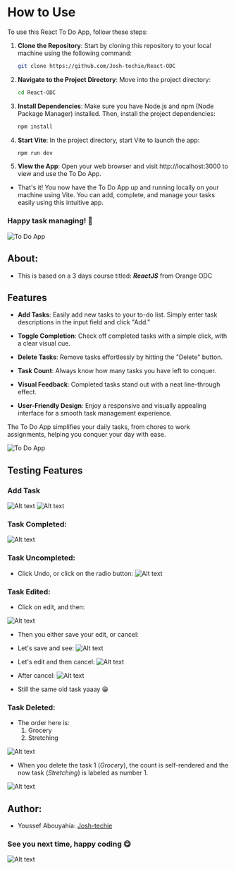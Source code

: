 # How to Use

To use this React To Do App, follow these steps:

1. **Clone the Repository**: Start by cloning this repository to your local machine using the following command:

   ```bash
   git clone https://github.com/Josh-techie/React-ODC
   ```
2. **Navigate to the Project Directory**: Move into the project directory:

   ```bash
   cd React-ODC
   ```
3. **Install Dependencies**: Make sure you have Node.js and npm (Node Package Manager) installed. Then, install the project dependencies:

   ```bash
   npm install
   ```
4. **Start Vite**: In the project directory, start Vite to launch the app:

   ```bash
   npm run dev
   ```
5. **View the App**: Open your web browser and visit http://localhost:3000 to view and use the To Do App.

- That's it! You now have the To Do App up and running locally on your machine using Vite. You can add, complete, and manage your tasks easily using this intuitive app.

### Happy task managing! 🎈
![To Do App](Assets/Happy-Task-Managing.webp)

## About:
- This is based on a 3 days course titled: ***ReactJS*** from Orange ODC

## Features

- **Add Tasks**: Easily add new tasks to your to-do list. Simply enter task descriptions in the input field and click "Add."

- **Toggle Completion**: Check off completed tasks with a simple click, with a clear visual cue.

- **Delete Tasks**: Remove tasks effortlessly by hitting the "Delete" button.

- **Task Count**: Always know how many tasks you have left to conquer.

- **Visual Feedback**: Completed tasks stand out with a neat line-through effect.

- **User-Friendly Design**: Enjoy a responsive and visually appealing interface for a smooth task management experience.

The To Do App simplifies your daily tasks, from chores to work assignments, helping you conquer your day with ease.

![To Do App](Assets/image.png)

## Testing Features

### Add Task

![Alt text](Assets/image-4.png)
![Alt text](Assets/image-5.png)

### Task Completed:

![Alt text](Assets/image-6.png)

### Task Uncompleted:
- Click Undo, or click on the radio button:
![Alt text](Assets/image-7.png)

### Task Edited:
- Click on edit, and then:

![Alt text](Assets/image-8.png)

- Then you either save your edit, or cancel:
- Let's save and see:
![Alt text](Assets/image-9.png)

- Let's edit and then cancel:
![Alt text](Assets/image-10.png)

- After cancel:
![Alt text](Assets/image-11.png)

- Still the same old task yaaay 😁
### Task Deleted:

- The order here is: 
  1. Grocery
  2. Stretching

![Alt text](Assets/image14.png)

- When you delete the task 1 (*Grocery*), the count is self-rendered and the now task (*Stretching*) is labeled as number 1.

![Alt text](Assets/image-13.png)
## Author: 
- Youssef Abouyahia: [Josh-techie](https://github.com/Josh-techie)

### See you next time, happy coding 😋

![Alt text](Assets/React_logo.png)
